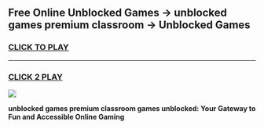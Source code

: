 
## Free Online Unblocked Games → unblocked games premium classroom → Unblocked Games
<h3>
<a href="https://premium.freeplayer.one?title=unblocked_games_premium_classroom&ref=21F">CLICK TO PLAY</a></h3>
<hr>

<h3>
<a href="https://premium.freeplayer.one?title=unblocked_games_premium_classroom&ref=21F">CLICK 2 PLAY</a>
  
</h3>

<a href="https://premium.freeplayer.one?title=unblocked_games_premium_classroom&ref=21F/"><img src="https://clearcache.store/games.png"></a>


**unblocked games premium classroom games unblocked: Your Gateway to Fun and Accessible Online Gaming**
